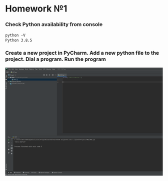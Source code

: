 # Homework №1
### Check Python availability from console
```
python -V
Python 3.8.5
```
### Create a new project in PyCharm. Add a new python file to the project. Dial a program. Run the program
![screen shot web page](https://github.com/v-kostyukov/ithillel-Introduction-Python/blob/main/HW1/img/PyCharm.png)

